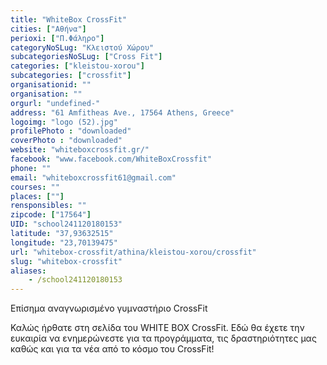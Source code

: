 ```yaml
---
title: "WhiteBox CrossFit"
cities: ["Αθήνα"]
perioxi: ["Π.Φάληρο"]
categoryNoSLug: "Κλειστού Χώρου"
subcategoriesNoSLug: ["Cross Fit"]
categories: ["kleistou-xorou"]
subcategories: ["crossfit"]
organisationid: ""
organisation: ""
orgurl: "undefined-"
address: "61 Amfitheas Ave., 17564 Athens, Greece"
logoimg: "logo (52).jpg"
profilePhoto : "downloaded"
coverPhoto : "downloaded"
website: "whiteboxcrossfit.gr/"
facebook: "www.facebook.com/WhiteBoxCrossfit"
phone: ""
email: "whiteboxcrossfit61@gmail.com"
courses: ""
places: [""]
rensponsibles: ""
zipcode: ["17564"]
UID: "school241120180153"
latitude: "37,93632515"
longitude: "23,70139475"
url: "whitebox-crossfit/athina/kleistou-xorou/crossfit"
slug: "whitebox-crossfit"
aliases:
    - /school241120180153
---
```



Eπίσημα αναγνωρισμένο γυμναστήριο CrossFit

Καλώς ήρθατε στη σελίδα του WHITE BOX CrossFit. Εδώ θα έχετε την ευκαιρία να ενημερώνεστε για τα προγράμματα, τις δραστηριότητες μας καθώς και για τα νέα από το κόσμο του CrossFit!